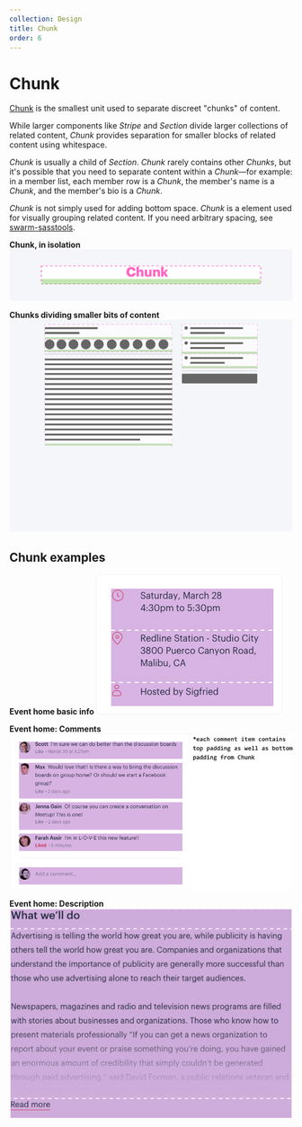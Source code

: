```yaml
---
collection: Design
title: Chunk
order: 6
---
```


# Chunk
[Chunk](https://meetup.github.io/meetup-web-components/?selectedKind=Chunk&selectedStory=default&full=0&down=1&left=1&panelRight=0&downPanel=kadirahq%2Fstorybook-addon-actions%2Factions-panel) is the smallest unit used to separate discreet "chunks" of content.

While larger components like _Stripe_ and _Section_ divide larger collections of related content, _Chunk_ provides separation for smaller blocks of related content using whitespace.

_Chunk_ is usually a child of _Section_. _Chunk_ rarely contains other _Chunks_, but it's possible that you need to separate content within a _Chunk_—for example: in a member list, each member row is a _Chunk_, the member's name is a _Chunk_, and the member's bio is a _Chunk_.

_Chunk_ is not simply used for adding bottom space. _Chunk_ is a element used for visually grouping related content. If you need arbitrary spacing, see [swarm-sasstools](https://meetup.github.io/swarm-sasstools/).

**Chunk, in isolation**
![Chunk, in isolation](/assets/contentImages/layoutDocs/components/Chunk-isolated.png "Chunk, in isolation")

**Chunks dividing smaller bits of content**
![Chunks dividing smaller bits of content](/assets/contentImages/layoutDocs/components/ChunkExample.png "Chunks dividing smaller bits of content")

## Chunk examples

**Event home basic info**
![Event home basic info](/assets/contentImages/layoutDocs/productExamples/ChunkBasicInfo.png "Event home basic info")

**Event home: Comments**
![Event home: Comments](/assets/contentImages/layoutDocs/productExamples/ChunkCommentList.png "Event home: Comments")

**Event home: Description**
![Event home: Description](/assets/contentImages/layoutDocs/productExamples/ChunkDescription.png "Event home: Description")
